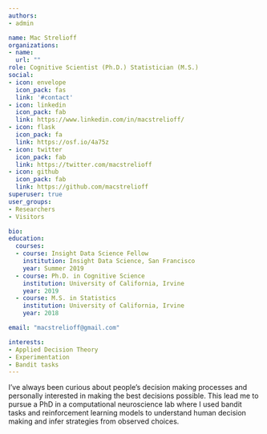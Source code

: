 ```yaml
---
authors:
- admin

name: Mac Strelioff
organizations:
- name: 
  url: ""
role: Cognitive Scientist (Ph.D.) Statistician (M.S.)
social:
- icon: envelope
  icon_pack: fas
  link: '#contact'
- icon: linkedin
  icon_pack: fab
  link: https://www.linkedin.com/in/macstrelioff/
- icon: flask
  icon_pack: fa
  link: https://osf.io/4a75z
- icon: twitter
  icon_pack: fab
  link: https://twitter.com/macstrelioff
- icon: github
  icon_pack: fab
  link: https://github.com/macstrelioff
superuser: true
user_groups:
- Researchers
- Visitors

bio: 
education:
  courses:
  - course: Insight Data Science Fellow
    institution: Insight Data Science, San Francisco
    year: Summer 2019
  - course: Ph.D. in Cognitive Science
    institution: University of California, Irvine
    year: 2019
  - course: M.S. in Statistics
    institution: University of California, Irvine
    year: 2018

email: "macstrelioff@gmail.com"

interests:
- Applied Decision Theory
- Experimentation
- Bandit tasks
---
```



<!--
Who?
I recently finished a PhD

-->



I’ve always been curious about people’s decision making processes and personally interested in making the best decisions possible. This lead me to pursue a PhD in a computational neuroscience lab where I used bandit tasks and reinforcement learning models to understand human decision making and infer strategies from observed choices.

<!--
TODO:

- 1 LI message a day
- 1 job application a day

- Update website:
- - Change bio page to be product focused
- - refine DS fundamentals pages

- 1 DS video every 3 days

- - What is probability, really??
- - What is a probability mass function?
- - Behavioral questions (use general titles for these to attract a large audience)
- - About me (landing page on my channel)
- - How I Get Free Bitcoin With This Simple Python Script (And You Can Too!)

- DS Projects for my GitHub:
- - maybe intent modeling for the airbnb dataset?

- Causal Inference:
- - illness treatment, symptom, condition: https://www.kaggle.com/flaredown/flaredown-autoimmune-symptom-tracker/kernels
- - RTB paper collection: https://github.com/wnzhang/rtb-papers

- Programming:
- - Kaggle tutorials (https://www.kaggle.com/learn/overview)
- - Cracking the Coding Interview, put solutions on GitHub, walkthrough on YouTube
- - something on quantopian? Work through their python tutorials?

-->




